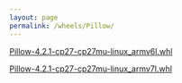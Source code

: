 ```yaml
---
layout: page
permalink: /wheels/Pillow/
---
```

[Pillow-4.2.1-cp27-cp27mu-linux_armv6l.whl](Pillow-4.2.1-cp27-cp27mu-linux_armv6l.whl)

[Pillow-4.2.1-cp27-cp27mu-linux_armv7l.whl](Pillow-4.2.1-cp27-cp27mu-linux_armv7l.whl)
